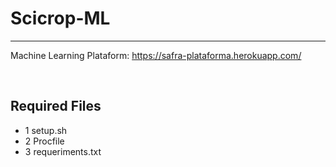 # Scicrop-ML
<hr>

Machine Learning Plataform: https://safra-plataforma.herokuapp.com/


<br>

## Required Files 
* 1 setup.sh
* 2 Procfile
* 3 requeriments.txt

